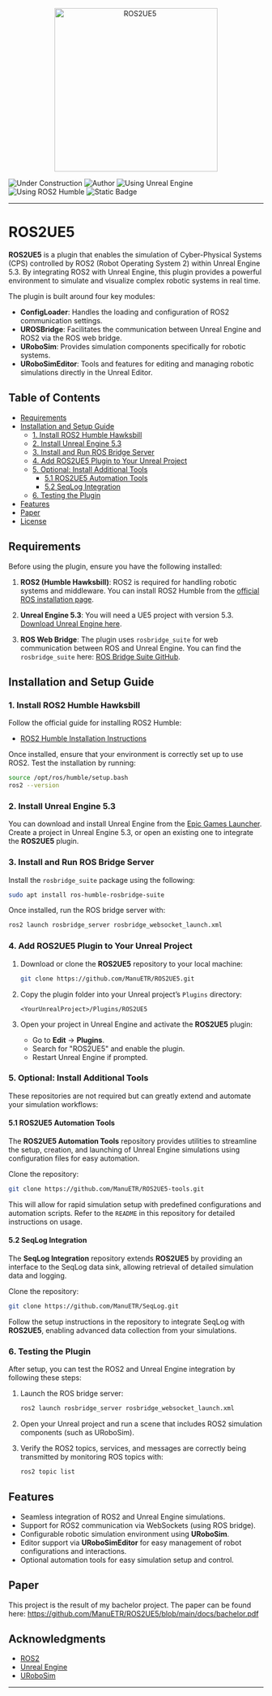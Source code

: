 
<p align="center">
<img width="322" alt="ROS2UE5" src="https://github.com/user-attachments/assets/ce7b8efe-06dc-42d5-a6b1-5032156b9079" />
</p>

![Under Construction](https://img.shields.io/badge/status-under%20construction-orange?logo=vlcmediaplayer&logoColor=ffffff)
![Author](https://img.shields.io/badge/author-Manuel%20Eiter-blue)
![Using Unreal Engine](https://img.shields.io/badge/using-Unreal%20Engine-purple?logo=unrealengine)
![Using ROS2 Humble](https://img.shields.io/badge/using-ROS2%20Humble-green?logo=ros)
![Static Badge](https://img.shields.io/badge/Patiiiiiii-UNSAFE-red?logo=pipx&logoColor=red&logoSize=Auto)

---

# ROS2UE5

**ROS2UE5** is a plugin that enables the simulation of Cyber-Physical Systems (CPS) controlled by ROS2 (Robot Operating System 2) within Unreal Engine 5.3. By integrating ROS2 with Unreal Engine, this plugin provides a powerful environment to simulate and visualize complex robotic systems in real time.

The plugin is built around four key modules:

- **ConfigLoader**: Handles the loading and configuration of ROS2 communication settings.
- **UROSBridge**: Facilitates the communication between Unreal Engine and ROS2 via the ROS web bridge.
- **URoboSim**: Provides simulation components specifically for robotic systems.
- **URoboSimEditor**: Tools and features for editing and managing robotic simulations directly in the Unreal Editor.

## Table of Contents
- [Requirements](#requirements)
- [Installation and Setup Guide](#installation-and-setup-guide)
  - [1. Install ROS2 Humble Hawksbill](#1-install-ros2-humble-hawksbill)
  - [2. Install Unreal Engine 5.3](#2-install-unreal-engine-53)
  - [3. Install and Run ROS Bridge Server](#3-install-and-run-ros-bridge-server)
  - [4. Add ROS2UE5 Plugin to Your Unreal Project](#4-add-ros2ue5-plugin-to-your-unreal-project)
  - [5. Optional: Install Additional Tools](#5-optional-install-additional-tools)
    - [5.1 ROS2UE5 Automation Tools](#51-ros2ue5-automation-tools)
    - [5.2 SeqLog Integration](#52-seqlog-integration)
  - [6. Testing the Plugin](#6-testing-the-plugin)
- [Features](#features)
- [Paper](#paper)
- [License](#license)

## Requirements

Before using the plugin, ensure you have the following installed:

1. **ROS2 (Humble Hawksbill)**: ROS2 is required for handling robotic systems and middleware. You can install ROS2 Humble from the [official ROS installation page](https://docs.ros.org/en/humble/Installation.html).
   
2. **Unreal Engine 5.3**: You will need a UE5 project with version 5.3. [Download Unreal Engine here](https://www.unrealengine.com/en-US/download).

3. **ROS Web Bridge**: The plugin uses `rosbridge_suite` for web communication between ROS and Unreal Engine. You can find the `rosbridge_suite` here: [ROS Bridge Suite GitHub](https://github.com/RobotWebTools/rosbridge_suite?tab=readme-ov-file).

## Installation and Setup Guide

### 1. Install ROS2 Humble Hawksbill

Follow the official guide for installing ROS2 Humble:
- [ROS2 Humble Installation Instructions](https://docs.ros.org/en/humble/Installation.html)

Once installed, ensure that your environment is correctly set up to use ROS2. Test the installation by running:
```bash
source /opt/ros/humble/setup.bash
ros2 --version
```

### 2. Install Unreal Engine 5.3

You can download and install Unreal Engine from the [Epic Games Launcher](https://www.unrealengine.com/en-US/download). Create a project in Unreal Engine 5.3, or open an existing one to integrate the **ROS2UE5** plugin.

### 3. Install and Run ROS Bridge Server

Install the `rosbridge_suite` package using the following:
```bash
sudo apt install ros-humble-rosbridge-suite
```

Once installed, run the ROS bridge server with:
```bash
ros2 launch rosbridge_server rosbridge_websocket_launch.xml
```

### 4. Add ROS2UE5 Plugin to Your Unreal Project

1. Download or clone the **ROS2UE5** repository to your local machine:
   ```bash
   git clone https://github.com/ManuETR/ROS2UE5.git
   ```

2. Copy the plugin folder into your Unreal project’s `Plugins` directory:
   ```
   <YourUnrealProject>/Plugins/ROS2UE5
   ```

3. Open your project in Unreal Engine and activate the **ROS2UE5** plugin:
   - Go to **Edit** -> **Plugins**.
   - Search for "ROS2UE5" and enable the plugin.
   - Restart Unreal Engine if prompted.

### 5. Optional: Install Additional Tools

These repositories are not required but can greatly extend and automate your simulation workflows:

#### 5.1 ROS2UE5 Automation Tools

The **ROS2UE5 Automation Tools** repository provides utilities to streamline the setup, creation, and launching of Unreal Engine simulations using configuration files for easy automation. 

Clone the repository:
```bash
git clone https://github.com/ManuETR/ROS2UE5-tools.git
```
This will allow for rapid simulation setup with predefined configurations and automation scripts. Refer to the `README` in this repository for detailed instructions on usage.

#### 5.2 SeqLog Integration

The **SeqLog Integration** repository extends **ROS2UE5** by providing an interface to the SeqLog data sink, allowing retrieval of detailed simulation data and logging.

Clone the repository:
```bash
git clone https://github.com/ManuETR/SeqLog.git
```
Follow the setup instructions in the repository to integrate SeqLog with **ROS2UE5**, enabling advanced data collection from your simulations.

### 6. Testing the Plugin

After setup, you can test the ROS2 and Unreal Engine integration by following these steps:

1. Launch the ROS bridge server:
   ```bash
   ros2 launch rosbridge_server rosbridge_websocket_launch.xml
   ```

2. Open your Unreal project and run a scene that includes ROS2 simulation components (such as URoboSim).

3. Verify the ROS2 topics, services, and messages are correctly being transmitted by monitoring ROS topics with:
   ```bash
   ros2 topic list
   ```

## Features

- Seamless integration of ROS2 and Unreal Engine simulations.
- Support for ROS2 communication via WebSockets (using ROS bridge).
- Configurable robotic simulation environment using **URoboSim**.
- Editor support via **URoboSimEditor** for easy management of robot configurations and interactions.
- Optional automation tools for easy simulation setup and control.

## Paper
This project is the result of my bachelor project. The paper can be found here:
https://github.com/ManuETR/ROS2UE5/blob/main/docs/bachelor.pdf

## Acknowledgments

- [ROS2](https://index.ros.org/doc/ros2/)
- [Unreal Engine](https://www.unrealengine.com/)
- [URoboSim](https://www.robcog.org/)


---
